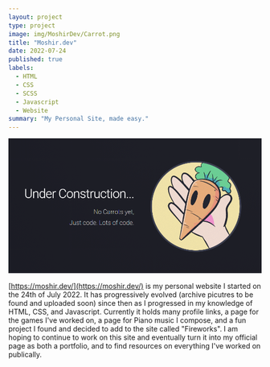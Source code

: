 ```yaml
---
layout: project
type: project
image: img/MoshirDev/Carrot.png
title: "Moshir.dev"
date: 2022-07-24
published: true
labels:
  - HTML
  - CSS
  - SCSS
  - Javascript
  - Website
summary: "My Personal Site, made easy."
---
```


<div class="text-center p-4">
  <img width="700px" src="../img/MoshirDev/MoshirDev.png" class="img-thumbnail" >
</div>

[https://moshir.dev/](https://moshir.dev/) is my personal website I started on the 24th of July 2022. It has progressively evolved (archive picutres to be found and uploaded soon) since then as I progressed in my knowledge of HTML, CSS, and Javascript. Currently it holds many profile links, a page for the games I've worked on, a page for Piano music I compose, and a fun project I found and decided to add to the site called "Fireworks". I am hoping to continue to work on this site and eventually turn it into my official page as both a portfolio, and to find resources on everything I've worked on publically.

